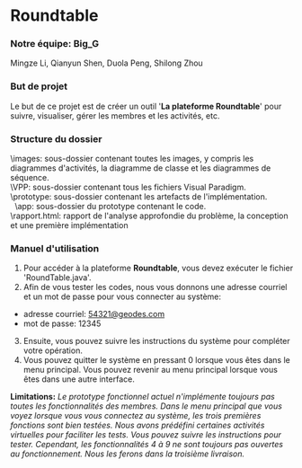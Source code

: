 # Roundtable
### Notre équipe: Big_G
Mingze Li, Qianyun Shen, Duola Peng, Shilong Zhou
### But de projet
Le but de ce projet est de créer un outil '**La plateforme Roundtable**' pour suivre, visualiser, gérer les membres et les activités, etc.<br />

### Structure du dossier
\images: sous-dossier contenant toutes les images, y compris les diagrammes d'activités, la diagramme de classe et les diagrammes de séquence.<br />
\VPP: sous-dossier contenant tous les fichiers Visual Paradigm.<br />
\prototype: sous-dossier contenant les artefacts de l'implémentation.<br />
&nbsp; \app: sous-dossier du prototype contenant le code.<br />
\rapport.html: rapport de l'analyse approfondie du problème, la conception et une première implémentation<br />

### Manuel d'utilisation
1. Pour accéder à la plateforme **Roundtable**, vous devez exécuter le fichier 'RoundTable.java'.
2. Afin de vous tester les codes, nous vous donnons une adresse courriel et un mot de passe pour vous connecter au système: 
- adresse courriel: 54321@geodes.com
- mot de passe: 12345
3. Ensuite, vous pouvez suivre les instructions du système pour compléter votre opération.
4. Vous pouvez quitter le système en pressant 0 lorsque vous êtes dans le menu principal. Vous pouvez revenir au menu principal lorsque vous êtes dans une autre interface.

**Limitations:**
*Le prototype fonctionnel actuel n'implémente toujours pas toutes les fonctionnalités des membres. Dans le menu principal que vous voyez lorsque vous vous connectez au système, les trois premières fonctions sont bien testées. Nous avons prédéfini certaines activités virtuelles pour faciliter les tests. Vous pouvez suivre les instructions pour tester. Cependant, les fonctionnalités 4 à 9 ne sont toujours pas ouvertes au fonctionnement. Nous les ferons dans la troisième livraison.*
